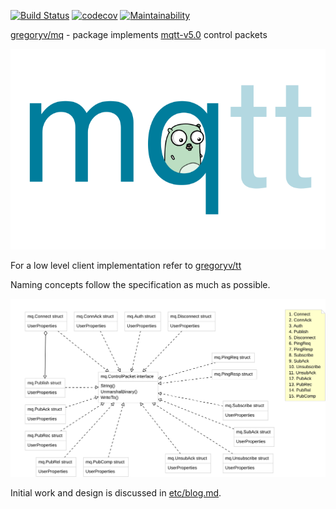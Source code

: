 [![Build Status](https://travis-ci.org/gregoryv/mq.svg?branch=main)](https://travis-ci.org/gregoryv/mq)
[![codecov](https://codecov.io/gh/gregoryv/mq/branch/main/graph/badge.svg?token=145HJT7OBO)](https://codecov.io/gh/gregoryv/mq)
[![Maintainability](https://api.codeclimate.com/v1/badges/300e2eb0bba8a56ec445/maintainability)](https://codeclimate.com/github/gregoryv/mq/maintainability)

[gregoryv/mq](https://pkg.go.dev/github.com/gregoryv/mq) - package implements
[mqtt-v5.0](https://docs.oasis-open.org/mqtt/mqtt/v5.0/os/mqtt-v5.0-os.html) control
packets

<img src="./etc/logo.svg" />

For a low level client implementation refer to [gregoryv/tt](https://github.com/gregoryv/tt)

Naming concepts follow the specification as much as possible.

<img src="./docs/packets_diagram.svg" />

Initial work and design is discussed in [etc/blog.md](./etc/blog.md).
